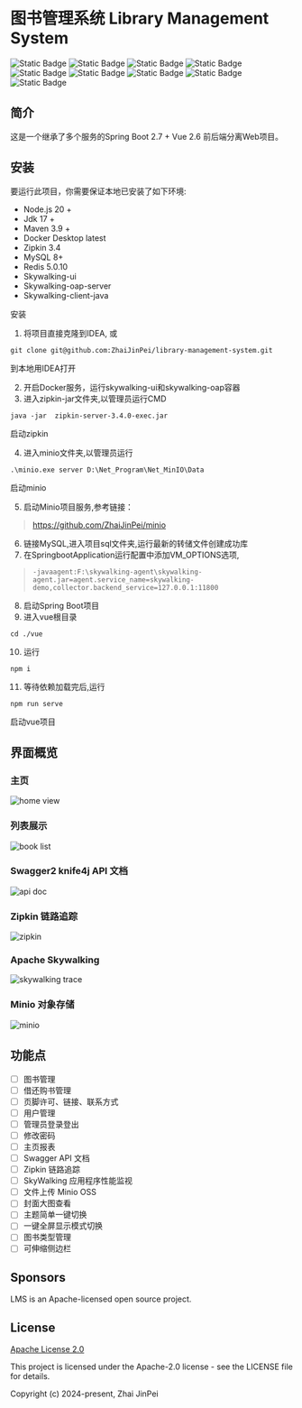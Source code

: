 # 图书管理系统 Library Management System

![Static Badge](https://img.shields.io/badge/vue-v2.6.14-green)
![Static Badge](https://img.shields.io/badge/npm-v10.2.3-purple)
![Static Badge](https://img.shields.io/badge/redis-v5.0.10-yellow)
![Static Badge](https://img.shields.io/badge/spring_boot-v2.7.7-green)
![Static Badge](https://img.shields.io/badge/mysql-v8.0-blue)
![Static Badge](https://img.shields.io/badge/license-apache_2.0-%2356c606)
![Static Badge](https://img.shields.io/badge/maven-v3.9.4-red)
![Static Badge](https://img.shields.io/badge/badge-https://shields.io/badges-%235387c6)
![Static Badge](https://img.shields.io/badge/author-Zhai_JinPei-%2300a2c6)

## 简介

这是一个继承了多个服务的Spring Boot 2.7 + Vue 2.6 前后端分离Web项目。

## 安装

要运行此项目，你需要保证本地已安装了如下环境:

- Node.js 20 +
- Jdk 17 +
- Maven 3.9 +
- Docker Desktop latest
- Zipkin 3.4
- MySQL 8+
- Redis 5.0.10
- Skywalking-ui
- Skywalking-oap-server
- Skywalking-client-java

安装

1. 将项目直接克隆到IDEA, 或

```shell
git clone git@github.com:ZhaiJinPei/library-management-system.git
``` 

到本地用IDEA打开

2. 开启Docker服务，运行skywalking-ui和skywalking-oap容器
3. 进入zipkin-jar文件夹,以管理员运行CMD

```shell
java -jar  zipkin-server-3.4.0-exec.jar
```

启动zipkin

4. 进入minio文件夹,以管理员运行

```shell
.\minio.exe server D:\Net_Program\Net_MinIO\Data
```

启动minio

5. 启动Minio项目服务,参考链接：

> https://github.com/ZhaiJinPei/minio

6. 链接MySQL,进入项目sql文件夹,运行最新的转储文件创建成功库
7. 在SpringbootApplication运行配置中添加VM_OPTIONS选项,

> `-javaagent:F:\skywalking-agent\skywalking-agent.jar=agent.service_name=skywalking-demo,collector.backend_service=127.0.0.1:11800 `

8. 启动Spring Boot项目
9. 进入vue根目录

```shell
cd ./vue
```

10. 运行

```shell
npm i
```

11. 等待依赖加载完后,运行

```shell
npm run serve
```

启动vue项目

## 界面概览

### 主页

<img src="images/views/HomeView.png" alt="home view">

### 列表展示

<img src="images/views/bookList.png" alt="book list">

### Swagger2 knife4j API 文档

<img src="images/views/apidocs.png" alt="api doc">

### Zipkin 链路追踪

<img src="images/views/zipkintrace.png" alt="zipkin">

### Apache Skywalking

<img src="images/views/skywalkingtrace.png" alt="skywalking trace">

### Minio 对象存储

<img src="images/views/fileupload.png" alt="minio">

## 功能点

- [ ] 图书管理
- [ ] 借还购书管理
- [ ] 页脚许可、链接、联系方式
- [ ] 用户管理
- [ ] 管理员登录登出
- [ ] 修改密码
- [ ] 主页报表
- [ ] Swagger API 文档
- [ ] Zipkin 链路追踪
- [ ] SkyWalking 应用程序性能监视
- [ ] 文件上传 Minio OSS
- [ ] 封面大图查看
- [ ] 主题简单一键切换
- [ ] 一键全屏显示模式切换
- [ ] 图书类型管理
- [ ] 可伸缩侧边栏

## Sponsors

LMS is an Apache-licensed open source project.

## License

[Apache License 2.0](https://www.apache.org/licenses/LICENSE-2.0)

This project is licensed under the Apache-2.0 license - see the LICENSE file for details.

Copyright (c) 2024-present, Zhai JinPei 
